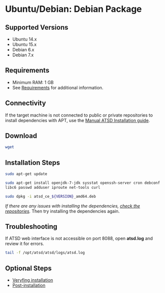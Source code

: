 # Ubuntu/Debian: Debian Package

## Supported Versions

- Ubuntu 14.x
- Ubuntu 15.x
- Debian 6.x
- Debian 7.x

## Requirements

- Minimum RAM: 1 GB 
- See [Requirements](../administration/requirements.md "ATSD Requirements") for additional information.

## Connectivity

If the target machine is not connected to public or private repositories
to install dependencies with APT, use the [Manual ATSD Installation
guide](../administration/update-manual.md "Manual ATSD Installation").

## Download

```sh
wget 
```

## Installation Steps

```sh
sudo apt-get update                                                      
```

```sh
sudo apt-get install openjdk-7-jdk sysstat openssh-server cron debconf \
libc6 passwd adduser iproute net-tools curl
```

```sh
sudo dpkg -i atsd_ce_${VERSION}_amd64.deb
```

*If there are any issues with installing the dependencies, [check the
repositories](modifying-ubuntu-debian-repositories.md "Modifying Repositories").*
Then try installing the dependencies again.

## Troubleshooting

If ATSD web interface is not accessible on port 8088, open **atsd.log** and review it for errors.

```sh
tail -f /opt/atsd/atsd/logs/atsd.log                                     
```

## Optional Steps
- [Veryfing installation](veryfing-installation.md)
- [Post-installation](post-installation.md)
